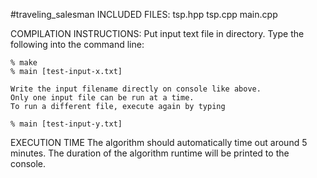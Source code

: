 #traveling_salesman
INCLUDED FILES:
	tsp.hpp
	tsp.cpp
	main.cpp

COMPILATION INSTRUCTIONS:
	Put input text file in directory.
	Type the following into the command line:

	% make
	% main [test-input-x.txt]	

	Write the input filename directly on console like above.
	Only one input file can be run at a time.
	To run a different file, execute again by typing

	% main [test-input-y.txt]

EXECUTION TIME
	The algorithm should automatically time out around 5 minutes. 
	The duration of the algorithm runtime will be printed to the console.

